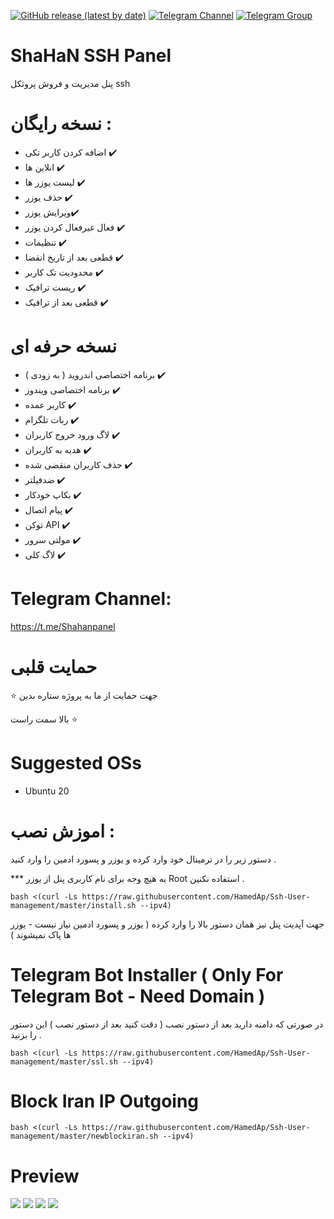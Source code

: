  [![GitHub release (latest by date)](https://img.shields.io/github/v/release/HamedAp/Ssh-User-management)](https://github.com/HamedAp/Ssh-User-management/releases/latest) 
[![Telegram Channel](https://img.shields.io/endpoint?label=Channel&style=flat-square&url=https%3A%2F%2Ftg.sumanjay.workers.dev%2FShaHaNPanel&color=blue)](https://t.me/ShaHaNPanel)
[![Telegram Group](https://img.shields.io/endpoint?color=neon&label=Support%20Group&style=flat-square&url=https%3A%2F%2Ftg.sumanjay.workers.dev%2Fshahanpanel_gp)](https://t.me/shahanpanel_gp)

  
# ShaHaN SSH Panel

پنل مدیریت و فروش پروتکل ssh

# نسخه رایگان :

- اضافه کردن کاربر تکی ✔️
- انلاین ها ✔️
- لیست یوزر ها ✔️
- حذف یوزر ✔️
- ویرایش یوزر✔️
- فعال غیرفعال کردن یوزر ✔️
- تنظیمات ✔️
- قطعی بعد از تاریخ انقضا ✔️
- محدودیت تک کاربر ✔️
- ریست ترافیک ✔️
- قطعی بعد از ترافیک ✔️





# نسخه حرفه ای 

- برنامه اختصاصی اندروید ( به زودی ) ✔️
- برنامه اختصاصی ویندوز ✔️
- کاربر عمده ✔️
- ربات تلگرام ✔️
- لاگ ورود خروج کاربران ✔️
- هدیه به کاربران ✔️
- حذف کاربران منقضی شده ✔️
- ضدفیلتر ✔️
- بکاپ خودکار ✔️
- پیام اتصال ✔️
- توکن API ✔️
- مولتی سرور ✔️
- لاگ کلی ✔️

# Telegram Channel: 

https://t.me/Shahanpanel

 # حمایت قلبی 
 
  ⭐️ جهت حمایت از ما به پروژه ستاره بدین

بالا سمت راست ⭐️

# Suggested OSs

- Ubuntu 20


 
# اموزش نصب :

دستور زیر را در ترمینال خود وارد کرده و یوزر و پسورد ادمین را وارد کنید .

*** به هیچ وجه برای نام کاربری پنل از یوزر Root استفاده نکنین .

````
bash <(curl -Ls https://raw.githubusercontent.com/HamedAp/Ssh-User-management/master/install.sh --ipv4)
````

جهت آپدیت پنل نیز همان دستور بالا را وارد کرده ( یوزر و پسورد ادمین نیاز نیست - یوزر ها پاک نمیشوند ) 





# Telegram Bot Installer ( Only For Telegram Bot - Need Domain )

در صورتی که دامنه دارید بعد از دستور نصب ( دقت کنید بعد از دستور نصب )  این دستور را بزنید .


````
bash <(curl -Ls https://raw.githubusercontent.com/HamedAp/Ssh-User-management/master/ssl.sh --ipv4)
````

# Block Iran IP Outgoing

````
bash <(curl -Ls https://raw.githubusercontent.com/HamedAp/Ssh-User-management/master/newblockiran.sh --ipv4)
````

# Preview
![](screenshot/login.jpg)
![](screenshot/index.jpg)
![](screenshot/edit.jpg)
![](screenshot/log.jpg)


